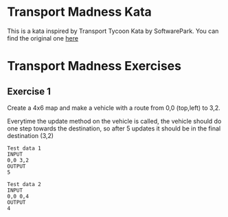 # Transport Madness Kata

This is a kata inspired by Transport Tycoon Kata by SoftwarePark. You can find the original
one [here](https://github.com/Softwarepark/exercises/blob/master/transport-tycoon.md)

# Transport Madness Exercises

## Exercise 1

Create a 4x6 map and make a vehicle with a route from 0,0 (top,left) to 3,2.

Everytime the update method on the vehicle is called, the vehicle should do one step towards the destination, 
so after 5 updates it should be in the final destination (3,2)

    Test data 1
    INPUT
    0,0 3,2
    OUTPUT
    5

    Test data 2
    INPUT
    0,0 0,4
    OUTPUT
    4







